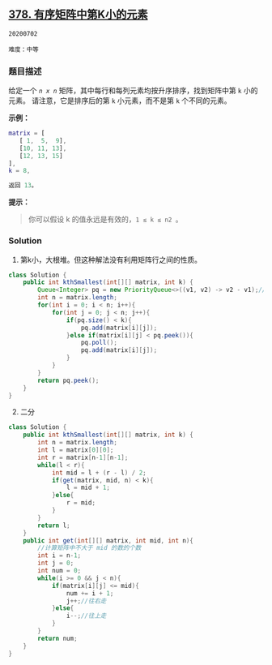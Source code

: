 ## [378. 有序矩阵中第K小的元素](https://leetcode-cn.com/problems/kth-smallest-element-in-a-sorted-matrix/)

`20200702`

`难度：中等`

### 题目描述

给定一个 *`n x n`* 矩阵，其中每行和每列元素均按升序排序，找到矩阵中第 `k` 小的元素。
请注意，它是排序后的第 `k` 小元素，而不是第 `k` 个不同的元素。

**示例：**

```matlab
matrix = [
   [ 1,  5,  9],
   [10, 11, 13],
   [12, 13, 15]
],
k = 8,

返回 13。
```

**提示：**

> 你可以假设 k 的值永远是有效的，`1 ≤ k ≤ n2 `。

### Solution

1. 第k小，大根堆。但这种解法没有利用矩阵行之间的性质。

```java
class Solution {
    public int kthSmallest(int[][] matrix, int k) {
        Queue<Integer> pq = new PriorityQueue<>((v1, v2) -> v2 - v1);//大根堆
        int n = matrix.length;
        for(int i = 0; i < n; i++){
            for(int j = 0; j < n; j++){
                if(pq.size() < k){
                    pq.add(matrix[i][j]);
                }else if(matrix[i][j] < pq.peek()){
                    pq.poll();
                    pq.add(matrix[i][j]);
                }
            }
        }
        return pq.peek();
    }
}
```

2. 二分

```java
class Solution {
    public int kthSmallest(int[][] matrix, int k) {
        int n = matrix.length;
        int l = matrix[0][0];
        int r = matrix[n-1][n-1];
        while(l < r){
            int mid = l + (r - l) / 2;
            if(get(matrix, mid, n) < k){
                l = mid + 1;
            }else{
                r = mid;
            }
        }
        return l;
    }
    public int get(int[][] matrix, int mid, int n){
        //计算矩阵中不大于 mid 的数的个数
        int i = n-1;
        int j = 0;
        int num = 0;
        while(i >= 0 && j < n){
            if(matrix[i][j] <= mid){
                num += i + 1;
                j++;//往右走
            }else{
                i--;//往上走
            }
        }
        return num;
    }
}
```

